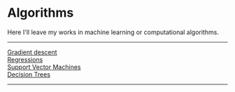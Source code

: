 # Algorithms
Here I'll leave my works in machine learning or computational algorithms.
<hr>
<a href="https://nbviewer.jupyter.org/github/RomanSafronenkov/Algorithms/blob/master/files/Gradient%20Descent.ipynb" target="_blank">Gradient descent</a>
<br>
<a href="https://nbviewer.jupyter.org/github/RomanSafronenkov/Algorithms/blob/master/files/Regressions.ipynb" target="_blank">Regressions</a>
<br>
<a href="https://nbviewer.jupyter.org/github/RomanSafronenkov/Algorithms/blob/master/files/Support%20Vector%20Machines.ipynb" target="_blank">Support Vector Machines</a>
<br>
<a href="https://nbviewer.jupyter.org/github/RomanSafronenkov/Algorithms/blob/master/files/Decision%20Trees.ipynb" target="_blank">Decision Trees</a>
<hr>
